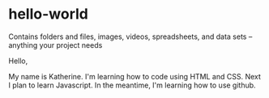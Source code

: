 # hello-world
Contains folders and files, images, videos, spreadsheets, and data sets – anything your project needs

Hello,

My name is Katherine. I'm learning how to code using HTML and CSS. Next I plan to learn Javascript. In the meantime, I'm learning how to use github.
